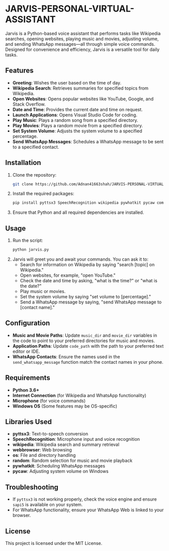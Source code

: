 # JARVIS-PERSONAL-VIRTUAL-ASSISTANT
Jarvis is a Python-based voice assistant that performs tasks like Wikipedia searches, opening websites, playing music and movies, adjusting volume, and sending WhatsApp messages—all through simple voice commands. Designed for convenience and efficiency, Jarvis is a versatile tool for daily tasks.


## Features

- **Greeting**: Wishes the user based on the time of day.
- **Wikipedia Search**: Retrieves summaries for specified topics from Wikipedia.
- **Open Websites**: Opens popular websites like YouTube, Google, and Stack Overflow.
- **Date and Time**: Provides the current date and time on request.
- **Launch Applications**: Opens Visual Studio Code for coding.
- **Play Music**: Plays a random song from a specified directory.
- **Play Movies**: Plays a random movie from a specified directory.
- **Set System Volume**: Adjusts the system volume to a specified percentage.
- **Send WhatsApp Messages**: Schedules a WhatsApp message to be sent to a specified contact.

## Installation

1. Clone the repository:
    ```bash
    git clone https://github.com/Adnan41663shah/JARVIS-PERSONAL-VIRTUAL-ASSISTANT.git
    ```

2. Install the required packages:
    ```bash
    pip install pyttsx3 SpeechRecognition wikipedia pywhatkit pycaw comtypes
    ```

3. Ensure that Python and all required dependencies are installed.

## Usage

1. Run the script:
    ```bash
    python jarvis.py
    ```
2. Jarvis will greet you and await your commands. You can ask it to:
   - Search for information on Wikipedia by saying "search [topic] on Wikipedia."
   - Open websites, for example, "open YouTube."
   - Check the date and time by asking, "what is the time?" or "what is the date?"
   - Play music or movies.
   - Set the system volume by saying "set volume to [percentage]."
   - Send a WhatsApp message by saying, "send WhatsApp message to [contact name]."

## Configuration

- **Music and Movie Paths**: Update `music_dir` and `movie_dir` variables in the code to point to your preferred directories for music and movies.
- **Application Paths**: Update `code_path` with the path to your preferred text editor or IDE.
- **WhatsApp Contacts**: Ensure the names used in the `send_whatsapp_message` function match the contact names in your phone.

## Requirements

- **Python 3.6+**
- **Internet Connection** (for Wikipedia and WhatsApp functionality)
- **Microphone** (for voice commands)
- **Windows OS** (Some features may be OS-specific)

## Libraries Used

- **pyttsx3**: Text-to-speech conversion
- **SpeechRecognition**: Microphone input and voice recognition
- **wikipedia**: Wikipedia search and summary retrieval
- **webbrowser**: Web browsing
- **os**: File and directory handling
- **random**: Random selection for music and movie playback
- **pywhatkit**: Scheduling WhatsApp messages
- **pycaw**: Adjusting system volume on Windows

## Troubleshooting

- If `pyttsx3` is not working properly, check the voice engine and ensure `sapi5` is available on your system.
- For WhatsApp functionality, ensure your WhatsApp Web is linked to your browser.

## License

This project is licensed under the MIT License.

